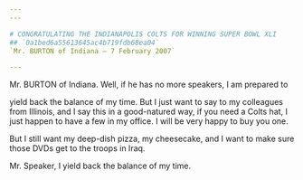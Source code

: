 ```yaml
---
---

# CONGRATULATING THE INDIANAPOLIS COLTS FOR WINNING SUPER BOWL XLI
## `0a1bed6a55613645ac4b719fdb68ea04`
`Mr. BURTON of Indiana — 7 February 2007`

---
```



Mr. BURTON of Indiana. Well, if he has no more speakers, I am 
prepared to


yield back the balance of my time. But I just want to say to my 
colleagues from Illinois, and I say this in a good-natured way, if you 
need a Colts hat, I just happen to have a few in my office. I will be 
very happy to buy you one.

But I still want my deep-dish pizza, my cheesecake, and I want to 
make sure those DVDs get to the troops in Iraq.

Mr. Speaker, I yield back the balance of my time.
